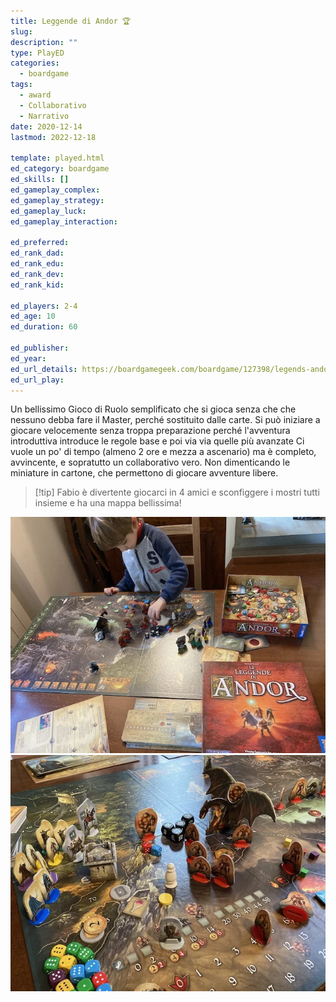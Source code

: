 ```yaml
---
title: Leggende di Andor 🏆
slug: 
description: ""
type: PlayED
categories:
  - boardgame
tags:
  - award
  - Collaborativo
  - Narrativo
date: 2020-12-14
lastmod: 2022-12-18

template: played.html
ed_category: boardgame
ed_skills: []
ed_gameplay_complex: 
ed_gameplay_strategy: 
ed_gameplay_luck: 
ed_gameplay_interaction: 

ed_preferred: 
ed_rank_dad: 
ed_rank_edu: 
ed_rank_dev: 
ed_rank_kid: 

ed_players: 2-4
ed_age: 10
ed_duration: 60

ed_publisher: 
ed_year: 
ed_url_details: https://boardgamegeek.com/boardgame/127398/legends-andor
ed_url_play: 
---
```


Un bellissimo Gioco di Ruolo semplificato che si gioca senza che che nessuno debba fare il Master, perché sostituito dalle carte. Si può iniziare a giocare velocemente senza troppa preparazione perché l'avventura introduttiva introduce le regole base e poi via via quelle più avanzate
Ci vuole un po' di tempo (almeno 2 ore e mezza a ascenario) ma è completo, avvincente, e sopratutto un collaborativo vero. Non dimenticando le miniature in cartone, che permettono di giocare avventure libere.

> [!tip] Fabio
> è divertente giocarci in 4 amici e sconfiggere i mostri tutti insieme e ha una mappa bellissima!

![](../../assets/img/played/boardgame/andor.webp)
![](../../assets/img/played/boardgame/andor2.webp)


